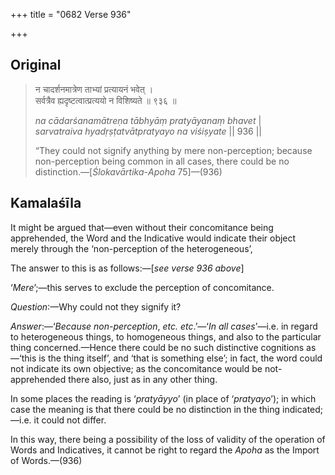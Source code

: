 +++
title = "0682 Verse 936"

+++
## Original 
>
> न चादर्शनमात्रेण ताभ्यां प्रत्यायनं भवेत् ।  
> सर्वत्रैव ह्यदृष्टत्वात्प्रत्ययो न विशिष्यते ॥ ९३६ ॥ 
>
> *na cādarśanamātreṇa tābhyāṃ pratyāyanaṃ bhavet* \|  
> *sarvatraiva hyadṛṣṭatvātpratyayo na viśiṣyate* \|\| 936 \|\| 
>
> “They could not signify anything by mere non-perception; because non-perception being common in all cases, there could be no distinction.—[*Ślokavārtika*-*Apoha* 75]—(936)



## Kamalaśīla

It might be argued that—even without their concomitance being apprehended, the Word and the Indicative would indicate their object merely through the ‘non-perception of the heterogeneous’,

The answer to this is as follows:—[*see verse 936 above*]

‘*Mere*’;—this serves to exclude the perception of concomitance.

*Question*:—Why could not they signify it?

*Answer*:—‘*Because non-perception*, *etc. etc*.’—‘*In all cases*’—i.e. in regard to heterogeneous things, to homogeneous things, and also to the particular thing concerned.—Hence there could be no such distinctive cognitions as—‘this is the thing itself’, and ‘that is something else’; in fact, the word could not indicate its own objective; as the concomitance would be not-apprehended there also, just as in any other thing.

In some places the reading is ‘*pratyāyyo*’ (in place of ‘*pratyayo*’); in which case the meaning is that there could be no distinction in the thing indicated;—i.e. it could not differ.

In this way, there being a possibility of the loss of validity of the operation of Words and Indicatives, it cannot be right to regard the *Apoha* as the Import of Words.—(936)


